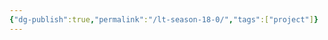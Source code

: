 ```yaml
---
{"dg-publish":true,"permalink":"/lt-season-18-0/","tags":["project"]}
---
```



<!--section: 1-->

 